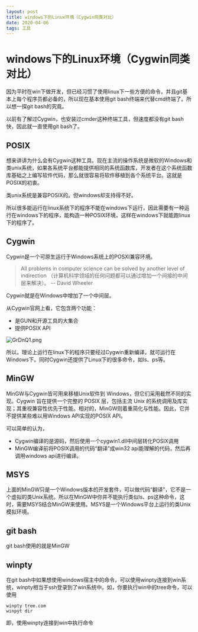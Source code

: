 ```yaml
---
layout: post
title: windows下的Linux环境（Cygwin同类对比）
date: 2020-04-06
tags: 工具
---
```


# windows下的Linux环境（Cygwin同类对比）

因为平时在win下做开发，但已经习惯了使用linux下一些方便的命令，并且git基本上每个程序员都必备的，所以现在基本使用git bash终端来代替cmd终端了。所以想一探git bash的究竟。

以前有了解过Cygwin，也安装过cmder这种终端工具，但速度都没有git bash快，因此就一直使用git bash了。

## POSIX

想来讲讲为什么会有Cygwin这种工具。现在主流的操作系统是微软的Windows和类unix系统，如果各系统平台都能提供相同的系统函数库，开发者在这个系统函数库基础之上编写软件代码，那么就很容易将软件移植到各个系统平台。这就是POSIX的初衷。

类unix系统是兼容POSIX的。但windows却支持得不好。

所以很多能运行在linux系统下的程序不能在windows下运行，因此需要有一种运行在windows下的程序，能构造一种POSIX环境，这样在windows下就能跑linux下的程序了。

## Cygwin

Cygwin是一个可原生运行于Windows系统上的POSXI兼容环境。

> All problems in computer science can be solved by another level of indirection
> （计算机科学领域的任何问题都可以通过增加一个间接的中间层来解决）。  -- David Wheeler

Cygwin就是在Windows中增加了一个中间层。

从Cygwin官网上看，它包含两个功能：
+ 是GUN和开源工具的大集合
+ 提供POSIX API

![GrDnQ1.png](https://s1.ax1x.com/2020/04/05/GrDnQ1.png)

所以，理论上运行在linux下的程序只要经过Cygwin重新编译，就可运行在Windows下。同时Cygwin还提供了Linux下的很多命令，如ls、ps等。


## MinGW

MinGW与Cygwin皆可用来移植Unix软件到 Windows，但它们采用截然不同的实现。Cygwin 旨在提供一个完整的 POSIX 层，包括主流 Unix 的系统调用及库实现；其重视兼容性优先于性能。相对的，MinGW则着重简化与性能。因此，它并不提供某些难以用Windows API实现的POSIX API。

可以简单的认为，
+ Cygwin编译的是源码，然后使用一个cygwin1.dll中间层转化POSIX调用
+ MinGW编译前将POSIX调用的代码“翻译”成win32 api能理解的代码，然后再调用windows api进行编译。

## MSYS

上面的MinGW只是一个Windows版本的开发套件，可以做代码“翻译”，它不是一个虚拟的类Unix系统。所以在MinGW中你并不能执行类似ls、ps这种命令，这时，需要MSYS结合MinGW来使用。MSYS是一个Windows平台上运行的类Unix模拟环境。

## git bash

git bash使用的就是MinGW


## winpty

在git bash中如果想使用windows宿主中的命令，可以使用winpty连接到win系统，winpty相当于ssh登录到了win系统中。如，你要执行win中的tree命令，可以使用
```
winpty tree.com
winpyt dir
```
即，使用winpty连接到win中执行命令